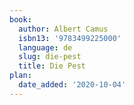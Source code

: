 ```yaml
---
book:
  author: Albert Camus
  isbn13: '9783499225000'
  language: de
  slug: die-pest
  title: Die Pest
plan:
  date_added: '2020-10-04'
---
```

